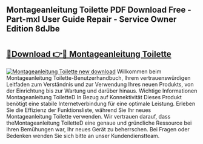 ## Montageanleitung Toilette PDF Download Free - Part-mxl User Guide Repair - Service Owner Edition 8dJbe

# <h2><a href="http://df6m6y.blite.top/?on=Montageanleitung+Toilette">🔗Download 👉🔴 Montageanleitung Toilette</a></h2>

[![Montageanleitung Toilette new download](https://i.imgur.com/lujVjoI.png)](http://df6m6y.blite.top/?on=Montageanleitung+Toilette)
Willkommen beim Montageanleitung Toilette-Benutzerhandbuch, Ihrem vertrauenswürdigen Leitfaden zum Verständnis und zur Verwendung Ihres neuen Produkts, von der Einrichtung bis zur Wartung und darüber hinaus. Wichtige Informationen Montageanleitung ToiletteD In Bezug auf Konnektivität Dieses Produkt benötigt eine stabile Internetverbindung für eine optimale Leistung. Erleben Sie die Effizienz der Funktionsliste, während Sie Ihr neues Montageanleitung Toilette verwenden. Wir vertrauen darauf, dass theMontageanleitung ToiletteD eine genaue und gründliche Ressource bei Ihren Bemühungen war, Ihr neues Gerät zu beherrschen. Bei Fragen oder Bedenken wenden Sie sich bitte an unser Kundendienstteam.
